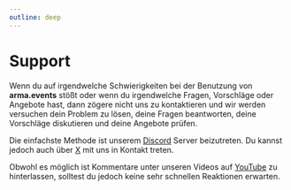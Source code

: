 ```yaml
---
outline: deep
---
```


# Support

Wenn du auf irgendwelche Schwierigkeiten bei der Benutzung von **arma.events** stößt oder wenn du irgendwelche Fragen, Vorschläge oder Angebote hast, dann zögere nicht uns zu kontaktieren und wir werden versuchen dein Problem zu lösen, deine Fragen beantworten, deine Vorschläge diskutieren und deine Angebote prüfen.

Die einfachste Methode ist unserem [Discord](https://discord.gg/b2aABzh8xJ "Discord Einladung") Server beizutreten. Du kannst jedoch auch über [X](https://x.com/arma_events "arma.events auf X") mit uns in Kontakt treten.

Obwohl es möglich ist Kommentare unter unseren Videos auf [YouTube](https://www.youtube.com/@arma.events "YouTube-Kanal") zu hinterlassen, solltest du jedoch keine sehr schnellen Reaktionen erwarten.

